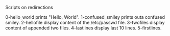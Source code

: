 Scripts on redirections


0-hello_world prints "Hello, World".
1-confused_smiley prints outa confused smiley.
2-hellofile display content of the /etc/passwd file.
3-twofiles display content of appended two files.
4-lastlines display last 10 lines.
5-firstlines.
